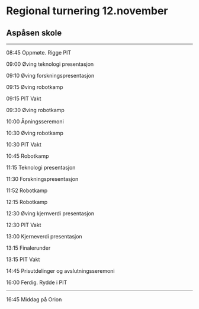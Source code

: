 # Regional turnering 12.november

## Aspåsen skole

---
08:45 Oppmøte. Rigge PIT

09:00 Øving teknologi presentasjon

09:10 Øving forskningspresentasjon

09:15 Øving robotkamp

09:15 PIT Vakt

09:30 Øving robotkamp

10:00 Åpningsseremoni

10:30 Øving robotkamp

10:30 PIT Vakt

10:45 Robotkamp

11:15 Teknologi presentasjon

11:30 Forskningspresentasjon

11:52 Robotkamp

12:15 Robotkamp

12:30 Øving kjernverdi presentasjon

12:30 PIT Vakt

13:00 Kjerneverdi presentasjon

13:15 Finalerunder

13:15 PIT Vakt

14:45 Prisutdelinger og avslutningsseremoni

16:00 Ferdig. Rydde i PIT

---
16:45 Middag på Orion




